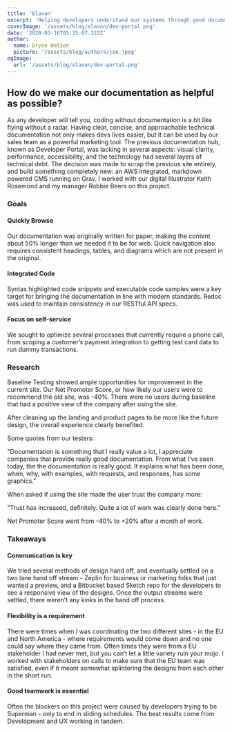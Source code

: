 ```yaml
---
title: 'Elavon'
excerpt: 'Helping developers understand our systems through good documentation'
coverImage: '/assets/blog/elavon/dev-portal.png'
date: '2020-03-16T05:35:07.322Z'
author:
  name: Bryce Watson
  picture: '/assets/blog/authors/joe.jpeg'
ogImage:
  url: '/assets/blog/elavon/dev-portal.png'
---
```


## How do we make our documentation as helpful as possible?

As any developer will tell you, coding without documentation is a bit like flying without a radar. Having clear, concise, and approachable technical documentation not only makes devs lives easier, but it can be used by our sales team as a powerful marketing tool. The previous documentation hub, known as Developer Portal, was lacking in several aspects: visual clarity, performance, accessibility, and the technology had several layers of technical debt. The decision was made to scrap the previous site entirely, and build something completely new: an AWS integrated, markdown powered CMS running on Grav. I worked with our digital Illustrator Keith Rosemond and my manager Robbie Beers on this project. 

### Goals

#### Quickly Browse

Our documentation was originally written for paper, making the content about 50% longer than we needed it to be for web. Quick navigation also requires consistent headings, tables, and diagrams which are not present in the original. 

#### Integrated Code

Syntax highlighted code snippets and executable code samples were a key target for bringing the documentation in line with modern standards. Redoc was used to maintain consistency in our RESTful API specs.

#### Focus on self-service

We sought to optimize several processes that currently require a phone call, from scoping a customer’s payment integration to getting test card data to run dummy transactions. 

### Research

Baseline Testing showed ample opportunities for improvement in the current site. Our Net Promoter Score, or how likely our users were to recommend the old site, was -40%. There were no users during baseline that had a positive view of the company after using the site.

After cleaning up the landing and product pages to be more like the future design, the overall experience clearly benefited.

Some quotes from our testers:

"Documentation is something that I really value a lot, I appreciate companies that provide really good documentation. From what I've seen today, the the documentation is really good. It explains what has been done, when, why, with examples, with requests, and responses, has some graphics."

When asked if using the site made the user trust the company more:

"Trust has increased, definitely. Quite a lot of work was clearly done here.”

Net Promoter Score went from -40% to +20% after a month of work.

### Takeaways

#### Communication is key

We tried several methods of design hand off, and eventually settled on a two lane hand off stream - Zeplin for business or marketing folks that just wanted a preview, and a Bitbucket based Sketch repo for the developers to see a responsive view of the designs. Once the output streams were settled, there weren’t any kinks in the hand off process.

#### Flexibility is a requirement

There were times when I was coordinating the two different sites - in the EU and North America - where requirements would come down and no one could say where they came from. Often times they were from a EU stakeholder I had never met, but you can’t let a little variety ruin your mojo. I worked with stakeholders on calls to make sure that the EU team was satisfied, even if it meant somewhat splintering the designs from each other in the short run. 

#### Good teamwork is essential

Often the blockers on this project were caused by developers trying to be Superman - only to end in sliding schedules. The best results come from Development and UX working in tandem.